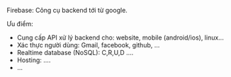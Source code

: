 Firebase: Công cụ backend tới từ google.

Ưu điểm:

- Cung cấp API xử lý backend cho: website, mobile (android/ios), linux...
- Xác thực người dùng: Gmail, facebook, github, ...
- Realtime database (NoSQL): C,R,U,D ....
- Hosting: ....
- ...
